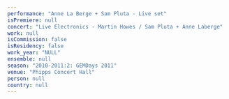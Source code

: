 ```yaml
---
performance: "Anne La Berge + Sam Pluta - Live set"
isPremiere: null
concert: "Live Electronics - Martin Howes / Sam Pluta + Anne Laberge"
work: null
isCommission: false
isResidency: false
work_year: "NULL"
ensemble: null
season: "2010-2011:2: GEMDays 2011"
venue: "Phipps Concert Hall"
person: null
country: null
---
```


